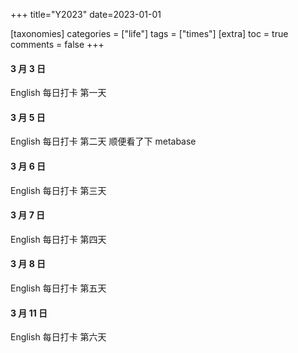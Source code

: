 +++
title="Y2023"
date=2023-01-01

[taxonomies]
categories = ["life"]
tags = ["times"]
[extra]
toc = true
comments = false
+++

#### 3 月 3 日

English 每日打卡 第一天

#### 3 月 5 日

English 每日打卡 第二天
顺便看了下 metabase

#### 3 月 6 日

English 每日打卡 第三天

#### 3 月 7 日

English 每日打卡 第四天

#### 3 月 8 日

English 每日打卡 第五天

#### 3 月 11 日

English 每日打卡 第六天
